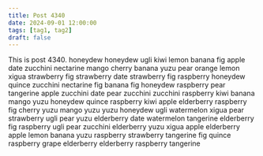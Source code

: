 ```yaml
---
title: Post 4340
date: 2024-09-01 12:00:00
tags: [tag1, tag2]
draft: false
---
```

This is post 4340.
honeydew
honeydew
ugli
kiwi
lemon
banana
fig
apple
date
zucchini
nectarine
mango
cherry
banana
yuzu
pear
orange
lemon
xigua
strawberry
fig
strawberry
date
strawberry
fig
raspberry
honeydew
quince
zucchini
nectarine
fig
banana
fig
honeydew
raspberry
pear
tangerine
apple
zucchini
date
pear
zucchini
zucchini
raspberry
kiwi
banana
mango
yuzu
honeydew
quince
raspberry
kiwi
apple
elderberry
raspberry
fig
cherry
yuzu
mango
yuzu
yuzu
honeydew
ugli
watermelon
xigua
pear
strawberry
ugli
pear
yuzu
elderberry
date
watermelon
tangerine
elderberry
fig
raspberry
ugli
pear
zucchini
elderberry
yuzu
xigua
apple
elderberry
apple
lemon
banana
yuzu
raspberry
strawberry
tangerine
fig
quince
raspberry
grape
elderberry
elderberry
raspberry
tangerine
